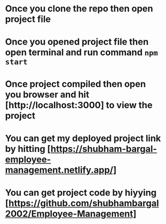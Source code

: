 # Once you clone the repo then open project file

# Once you opened project file then open terminal and run command `npm start`

# Once project compiled then open you browser and hit [http://localhost:3000] to view the project

# You can get my deployed project link by hitting [https://shubham-bargal-employee-management.netlify.app/]

# You can get project code by hiyying [https://github.com/shubhambargal2002/Employee-Management]
